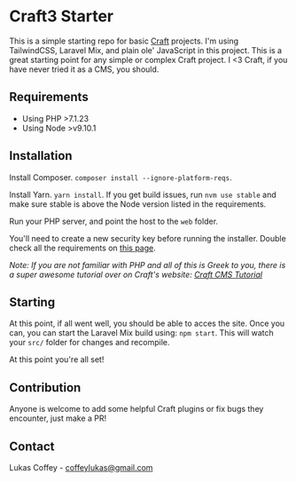 # Craft3 Starter
This is a simple starting repo for basic [Craft](https://craftcms.com) projects. I'm using TailwindCSS, Laravel Mix, and plain ole' JavaScript in this project. This is a great starting point for any simple or complex Craft project. I <3 Craft, if you have never tried it as a CMS, you should.

## Requirements
- Using PHP >7.1.23
- Using Node >v9.10.1

## Installation
Install Composer. `composer install --ignore-platform-reqs`.

Install Yarn. `yarn install`. If you get build issues, run `nvm use stable` and make sure stable is above the Node version listed in the requirements.

Run your PHP server, and point the host to the `web` folder. 

You'll need to create a new security key before running the installer. Double check all the requirements on [this page](https://docs.craftcms.com/v3/installation.html).

*Note: If you are not familiar with PHP and all of this is Greek to you, there is a super awesome tutorial over on Craft's website: [Craft CMS Tutorial](https://docs.craftcms.com/tutorial/)*

## Starting
At this point, if all went well, you should be able to acces the site. Once you can, you can start the Laravel Mix build using: `npm start`. This will watch your `src/` folder for changes and recompile.

At this point you're all set!

## Contribution
Anyone is welcome to add some helpful Craft plugins or fix bugs they encounter, just make a PR!

## Contact
Lukas Coffey - coffeylukas@gmail.com